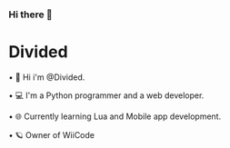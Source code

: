### Hi there 👋

<!--
**DividedRanYou/DividedRanYou** is a ✨ _special_ ✨ repository because its `README.md` (this file) appears on your GitHub profile.
-->

# Divided

• 👋 Hi i'm @Divided.

• 💻 I'm a Python programmer and a web developer.

• 🌐 Currently learning Lua and Mobile app development.

• 🪐 Owner of WiiCode
